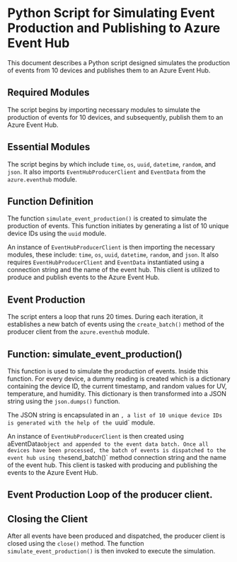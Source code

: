 
# Python Script for Simulating Event Production and Publishing to Azure Event Hub

This document describes a Python script designed simulates the production of events from 10 devices and publishes them to an Azure Event Hub.

## Required Modules

The script begins by importing necessary modules to simulate the production of events for 10 devices, and subsequently, publish them to an Azure Event Hub.

## Essential Modules

The script begins by which include `time`, `os`, `uuid`, `datetime`, `random`, and `json`. It also imports `EventHubProducerClient` and `EventData` from the `azure.eventhub` module.

## Function Definition

The function `simulate_event_production()` is created to simulate the production of events. This function initiates by generating a list of 10 unique device IDs using the `uuid` module.

An instance of `EventHubProducerClient` is then importing the necessary modules, these include: `time`, `os`, `uuid`, `datetime`, `random`, and `json`. It also requires `EventHubProducerClient` and `EventData` instantiated using a connection string and the name of the event hub. This client is utilized to produce and publish events to the Azure Event Hub.

## Event Production

The script enters a loop that runs 20 times. During each iteration, it establishes a new batch of events using the `create_batch()` method of the producer client from the `azure.eventhub` module.

## Function: simulate_event_production()

This function is used to simulate the production of events. Inside this function. For every device, a dummy reading is created which is a dictionary containing the device ID, the current timestamp, and random values for UV, temperature, and humidity. This dictionary is then transformed into a JSON string using the `json.dumps()` function.

The JSON string is encapsulated in an `, a list of 10 unique device IDs is generated with the help of the `uuid` module.

An instance of `EventHubProducerClient` is then created using aEventData` object and appended to the event data batch. Once all devices have been processed, the batch of events is dispatched to the event hub using the `send_batch()` method connection string and the name of the event hub. This client is tasked with producing and publishing the events to the Azure Event Hub.

## Event Production Loop of the producer client.

## Closing the Client

After all events have been produced and dispatched, the producer client is closed using the `close()` method. The function `simulate_event_production()` is then invoked to execute the simulation.
